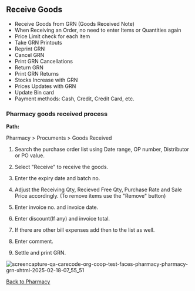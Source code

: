 ## Receive Goods

* Receive Goods from GRN (Goods Received Note)
* When Receiving an Order, no need to enter Items or Quantities again
* Price Limit check for each item
* Take GRN Printouts
* Reprint GRN
* Cancel GRN
* Print GRN Cancellations
* Return GRN
* Print GRN Returns
* Stocks Increase with GRN
* Prices Updates with GRN
* Update Bin card
* Payment methods: Cash, Credit, Credit Card, etc.

### Pharmacy goods received process 

**Path:**

Pharmacy > Procuments > Goods Received

1. Search the purchase order list using Date range, OP number, Distributor or PO value.

2. Select "Receive" to receive the goods.

3. Enter the expiry date and batch no.

4. Adjust the Receiving Qty, Recieved Free Qty, Purchase Rate and Sale Price accordingly. (To remove items use the "Remove" button)

5. Enter invoice no. and invoice date.

6. Enter discount(If any) and invoice total.

7. If there are other bill expenses add then to the list as well.

8. Enter comment.

9. Settle and print GRN.

![screencapture-qa-carecode-org-coop-test-faces-pharmacy-pharmacy-grn-xhtml-2025-02-18-07_55_51](https://github.com/user-attachments/assets/d26fa2f3-b9a6-4cfd-bd5e-3eff1bd35b91)


[Back to Pharmacy](https://github.com/hmislk/hmis/wiki/Pharmacy)